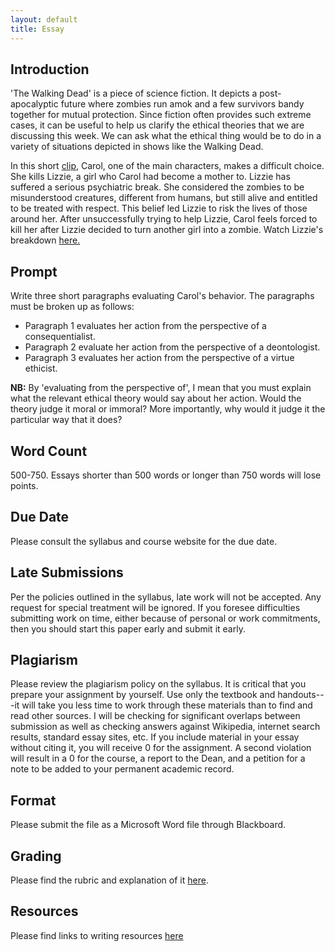 ```yaml
---
layout: default
title: Essay
---
```



## Introduction 

'The Walking Dead' is a piece of science fiction. It depicts a post-apocalyptic future where zombies run amok and a few survivors bandy together for mutual protection. Since fiction often provides such extreme cases, it can be useful to help us clarify the ethical theories that we are discussing this week. We can ask what the ethical thing would be to do in a variety of situations depicted in shows like the Walking Dead. 

In this short [clip](https://www.youtube.com/watch?v=Vbn1wELZlB8), Carol, one of the main characters, makes a difficult choice. She kills Lizzie, a girl who Carol had become a mother to. Lizzie has suffered a serious psychiatric break. She considered the zombies to be misunderstood creatures, different from humans, but still alive and entitled to be treated with respect. This belief led Lizzie to risk the lives of those around her. After unsuccessfully trying to help Lizzie, Carol feels forced to kill her after Lizzie decided to turn another girl into a zombie. Watch Lizzie's breakdown [here.](https://www.youtube.com/watch?v=GitS306EyBQ)


## Prompt

Write three short paragraphs evaluating Carol's behavior. The paragraphs must be broken up as follows:

- Paragraph 1 evaluates her action from the perspective of a consequentialist. 
- Paragraph 2 evaluate her action from the perspective of a deontologist.
- Paragraph 3 evaluates her action from the perspective of a virtue ethicist.

**NB:** By 'evaluating from the perspective of', I mean that you must explain what the relevant ethical theory would say about her action. Would the theory judge it moral or immoral? More importantly, why would it judge it the particular way that it does?  


## Word Count

500-750. Essays shorter than 500 words or longer than 750 words will lose points. 


## Due Date
Please consult the syllabus and course website for the due date.

## Late Submissions

Per the policies outlined in the syllabus, late work will not be accepted. Any request for special treatment will be ignored. If you foresee difficulties submitting work on time, either because of personal or work commitments, then you should start this paper early and submit it early. 


## Plagiarism

Please review the plagiarism policy on the syllabus. It is critical that you prepare your assignment by yourself. Use only the textbook and handouts---it will take you less time to work through these materials than to find and read other sources. I will be checking for significant overlaps between submission as well as checking answers against Wikipedia, internet search results, standard essay sites, etc. If you include material in your essay without citing it, you will receive 0 for the assignment. A second violation will result in a 0 for the course, a report to the Dean, and a petition for a note to be added to your permanent academic record. 

## Format
Please submit the file as a Microsoft Word file through Blackboard.

## Grading
Please find the rubric and explanation of it [here](/Teaching/Grading/).

## Resources
Please find links to writing resources [here](/Teaching/Resources/)